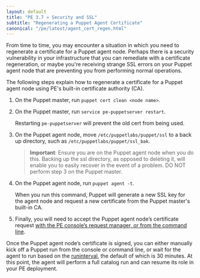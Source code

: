 ```yaml
---
layout: default
title: "PE 3.7 » Security and SSL"
subtitle: "Regenerating a Puppet Agent Certificate"
canonical: "/pe/latest/agent_cert_regen.html"
---
```


From time to time, you may encounter a situation in which you need to regenerate a certificate for a Puppet agent node. Perhaps there is a security vulnerability in your infrastructure that you can remediate with a certificate regeneration, or maybe you're receiving strange SSL errors on your Puppet agent node that are preventing you from performing normal operations.

The following steps explain how to regenerate a certificate for a Puppet agent node using PE's built-in certificate authority (CA).

1. On the Puppet master, run `puppet cert clean <node name>`.

2. On the Puppet master, run `service pe-puppetserver restart`.

     Restarting `pe-puppetserver` will prevent the old cert from being used.

3. On the Puppet agent node, move `/etc/puppetlabs/puppet/ssl` to a back up directory, such as `/etc/puppetlabs/puppet/ssl_bak`.

   >**Important**: Ensure you are on the Puppet agent node when you do this. Backing up the ssl directory, as opposed to deleting it, will enable you to easily recover in the event of a problem. DO NOT perform step 3 on the Puppet master.

4. On the Puppet agent node, run `puppet agent -t`.

   When you run this command, Puppet will generate a new SSL key for the agent node and request a new certificate from the Puppet master's built-in CA.

5. Finally, you will need to accept the Puppet agent node’s certificate request [with the PE console’s request manager, or from the command line](./console_cert_mgmt.html#rejecting-and-approving-nodes).

Once the Puppet agent node’s certificate is signed, you can either manually kick off a Puppet run from the console or command line, or wait for the agent to run based on the [runinterval](/references/3.7.latest/configuration.html#runinterval), the default of which is 30 minutes. At this point, the agent will perform a full catalog run and can resume its role in your PE deployment.
